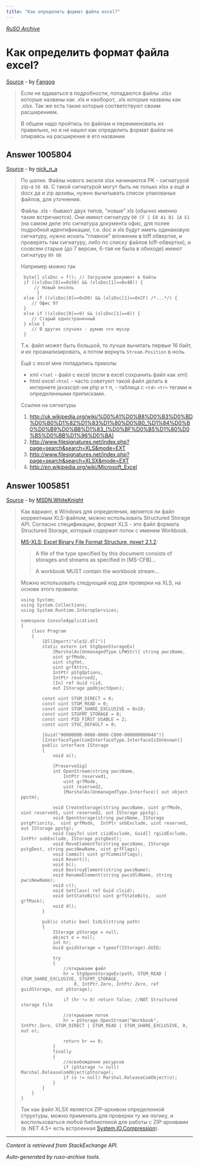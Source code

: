 ```yaml
---
title: "Как определить формат файла excel?"
---
```

<p><i><a href="https://github.com/MSDN-WhiteKnight/ruso-archive/">RuSO Archive</a></i></p>
<h1>Как определить формат файла excel?</h1>
<p><a href="https://ru.stackoverflow.com/questions/1005799/%d0%9a%d0%b0%d0%ba-%d0%be%d0%bf%d1%80%d0%b5%d0%b4%d0%b5%d0%bb%d0%b8%d1%82%d1%8c-%d1%84%d0%be%d1%80%d0%bc%d0%b0%d1%82-%d1%84%d0%b0%d0%b9%d0%bb%d0%b0-excel">Source</a> - by <a href="https://ru.stackoverflow.com/users/8519/fangog">Fangog</a></p>
<blockquote>
<p>Если не вдаваться в подробности, попадаются файлы .xlsx которые названы как .xls и наоборот, .xls которые названы как .xlsx.
Так же есть такие которые соответствуют своим расширением.</p>

<p>В общем надо пройтись по файлам и переименовать их правильно, но я не нашел как определить формат файла не опираясь на расширение в его названии</p>

</blockquote>
<h2>Answer 1005804</h2>
<p><a href="https://ru.stackoverflow.com/a/1005804/">Source</a> - by <a href="https://ru.stackoverflow.com/users/17974/nick-n-a">nick_n_a</a></p>
<blockquote>
<p>По шапке. Файлы нового экселя xlsx начинаются PK - сигнатурой zip-а <code>50 4B</code>. С такой сигнатурой могут быть не только xlsx а ещё и docx да и zip архивы, нужно вычитывать список упакованых файлов, для уточнения.</p>

<p>Файлы .xls - бывают двух типов, "новые" xls (обычно именно такие встречаются).
Они имеют сигнатуру <code>D0 CF 1 E0 A1 B1 1A E1</code> (на самом деле это сигнатура документа офис, для полее подробной идентификации, т.е. doc и xls будут иметь одинаковую сигнатуру, нужно искать "главное" вложение в biff обвертке, и проверять там сигнатуру, либо по списку файлов biff-обвертки), и соовсем старые (до 7 версии, 6-тая не была в обиходе) имеют сигнатуру <code>09 08</code></p>

<p>Например можно так</p>

<pre><code> byte[] xlsDoc = f(); // Загрузили документ в байты
 if ((xlsDoc[0]==0x50) &amp;&amp; (xlsDoc[1]==0x4B)) {
     // Новый ексель
      } 
 else if ((xlsDoc[0]==0xD0) &amp;&amp; (xlsDoc[1]==0xCF) /*...*/) {
    // Офис 97
 }
 else if ((xlsDoc[0]==9) &amp;&amp; (xlsDoc[1]==8)) {
    // Старый одностраничный
 } else {
    // В других случаях - думаю что мусор
 }
</code></pre>

<p>Т.к. файл может быть большой, то лучше вычитать первые 16 байт, и их проанализировать, а потом вернуть <code>Stream.Position</code> в ноль.</p>

<p>Ещё с excel мне попадались приколы</p>

<ul>
<li>xml <code>&lt;?xml</code> - файл с excel (если в excel сохранить файл как xml)</li>
<li>html excel <code>&lt;html</code>  - часто советуют такой файл делать в интернете javascipt-ом php и т п, - таблица с <code>&lt;td&gt;</code> <code>&lt;tr&gt;</code> тегами и определенными приписками.</li>
</ul>

<p>Ссылки на сигнатуры</p>

<ol>
<li><a href="http://uk.wikipedia.org/wiki/%D0%A1%D0%B8%D0%B3%D0%BD%D0%B0%D1%82%D1%83%D1%80%D0%B0_%D1%84%D0%B0%D0%B9%D0%BB%D1%83_(%D0%BF%D0%B5%D1%80%D0%B5%D0%BB%D1%96%D0%BA)" rel="nofollow noreferrer">http://uk.wikipedia.org/wiki/%D0%A1%D0%B8%D0%B3%D0%BD%D0%B0%D1%82%D1%83%D1%80%D0%B0_%D1%84%D0%B0%D0%B9%D0%BB%D1%83_(%D0%BF%D0%B5%D1%80%D0%B5%D0%BB%D1%96%D0%BA)</a></li>
<li><a href="http://www.filesignatures.net/index.php?page=search&amp;search=XLS&amp;mode=EXT" rel="nofollow noreferrer">http://www.filesignatures.net/index.php?page=search&amp;search=XLS&amp;mode=EXT</a></li>
<li><a href="http://www.filesignatures.net/index.php?page=search&amp;search=XLSX&amp;mode=EXT" rel="nofollow noreferrer">http://www.filesignatures.net/index.php?page=search&amp;search=XLSX&amp;mode=EXT</a></li>
<li><a href="http://en.wikipedia.org/wiki/Microsoft_Excel" rel="nofollow noreferrer">http://en.wikipedia.org/wiki/Microsoft_Excel</a></li>
</ol>

</blockquote>
<h2>Answer 1005851</h2>
<p><a href="https://ru.stackoverflow.com/a/1005851/">Source</a> - by <a href="https://ru.stackoverflow.com/users/240512/msdn-whiteknight">MSDN.WhiteKnight</a></p>
<blockquote>
<p>Как вариант, в Windows для определения, является ли файл корректным XLS-файлом, можно использовать Structured Storage API. Согласно спецификации, формат XLS - это файл формата Structured Storage, который содержит поток с именем Workbook.</p>

<p><a href="https://docs.microsoft.com/en-us/openspecs/office_file_formats/ms-xls/f67ac5ed-b0a7-4b2c-9b7a-28933eeaac7e" rel="nofollow noreferrer">MS-XLS: Excel Binary File Format Structure, пункт 2.1.2</a>:</p>

<blockquote>
  <p>A file of the type specified by this document consists of storages and streams as specified in [MS-CFB]... </p>
  
  <p>A workbook MUST contain the workbook stream...</p>
</blockquote>

<p>Можно использовать следующий код для проверки на XLS, на основе этого правила:</p>

<pre><code>using System;
using System.Collections;
using System.Runtime.InteropServices;

namespace ConsoleApplication1
{
    class Program
    {
        [DllImport("ole32.dll")]
        static extern int StgOpenStorageEx(
            [MarshalAs(UnmanagedType.LPWStr)] string pwcsName,
            uint grfMode,
            uint stgfmt,
            uint grfAttrs,
            IntPtr pStgOptions,
            IntPtr reserved2,
            [In] ref Guid riid,
            out IStorage ppObjectOpen);

        const uint STGM_DIRECT = 0;
        const uint STGM_READ = 0;        
        const uint STGM_SHARE_EXCLUSIVE = 0x10;        
        const uint STGFMT_STORAGE = 0;        
        const uint PID_FIRST_USABLE = 2;
        const uint STGC_DEFAULT = 0;               

        [Guid("0000000B-0000-0000-C000-000000000046")]
        [InterfaceType(ComInterfaceType.InterfaceIsIUnknown)]
        public interface IStorage
        {
            void a();

            [PreserveSig]
            int OpenStream(string pwcsName, 
                IntPtr reserved1, 
                uint grfMode, 
                uint reserved2, 
                [MarshalAs(UnmanagedType.Interface)] out object ppstm);

            void CreateStorage(string pwcsName, uint grfMode,  uint reserved1, uint reserved2, out IStorage ppstg);            
            void OpenStorage(string pwcsName, IStorage pstgPriority,  uint grfMode,  IntPtr snbExclude, uint reserved, out IStorage ppstg);            
            void CopyTo( uint ciidExclude, Guid[] rgiidExclude,  IntPtr snbExclude, IStorage pstgDest);            
            void MoveElementTo(string pwcsName, IStorage pstgDest, string pwcsNewName, uint grfFlags);            
            void Commit( uint grfCommitFlags);            
            void Revert();            
            void b();            
            void DestroyElement(string pwcsName);            
            void RenameElement(string pwcsOldName, string pwcsNewName);            
            void c();            
            void SetClass( ref Guid clsid);            
            void SetStateBits( uint grfStateBits,  uint grfMask);            
            void d();
        }

        public static bool IsXLS(string path)
        {            
            IStorage pStorage = null;
            object o = null;
            int hr;            
            Guid guidStorage = typeof(IStorage).GUID;            

            try
            {
                //открываем файл
                hr = StgOpenStorageEx(path, STGM_READ | STGM_SHARE_EXCLUSIVE, STGFMT_STORAGE,
                    0, IntPtr.Zero, IntPtr.Zero, ref guidStorage, out pStorage);

                if (hr != 0) return false; //NOT Structured storage file                 

                //открываем поток
                hr = pStorage.OpenStream("Workbook", IntPtr.Zero, STGM_DIRECT | STGM_READ | STGM_SHARE_EXCLUSIVE, 0, out o);

                return hr == 0;
            }
            finally
            {
                //освобождение ресурсов                
                if (pStorage != null) Marshal.ReleaseComObject(pStorage);
                if (o != null) Marshal.ReleaseComObject(o);
            }
        }       
    }  
}
</code></pre>

<p>Так как файл XLSX является ZIP-архивом определенной структуры, можно применить для проверки ту же логику, и воспользоваться любой библиотекой для работы с ZIP-архивами (в .NET 4.5+ есть встроенная <a href="https://docs.microsoft.com/en-us/dotnet/api/system.io.compression?view=netcore-2.1" rel="nofollow noreferrer">System.IO.Compression</a>).</p>

</blockquote>
<hr/>
<p><i>Content is retrieved from StackExchange API. </i></p>
<p><i>Auto-generated by ruso-archive tools. </i></p>
